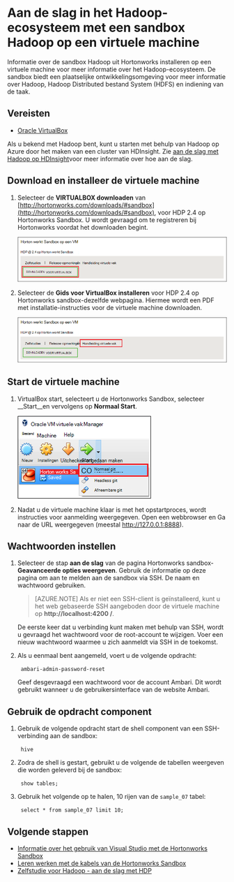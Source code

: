 <properties
    pageTitle="Een sandbox Hadoop gebruiken voor meer informatie over Hadoop | Microsoft Azure"
    description="Als u wilt weten over het gebruik van het Hadoop-ecosysteem, kunt u instellen een sandbox Hadoop van Hortonworks op een Azure virtuele machine. "
    keywords="hadoop-emulator, hadoop sandbox"
    editor="cgronlun"
    manager="jhubbard"
    services="hdinsight"
    authors="nitinme"
    documentationCenter=""
    tags="azure-portal"/>

<tags
    ms.service="hdinsight"
    ms.workload="big-data"
    ms.tgt_pltfrm="na"
    ms.devlang="na"
    ms.topic="article"
    ms.date="08/24/2016"
    ms.author="nitinme"/>

# <a name="get-started-in-the-hadoop-ecosystem-with-a-hadoop-sandbox-on-a-virtual-machine"></a>Aan de slag in het Hadoop-ecosysteem met een sandbox Hadoop op een virtuele machine

Informatie over de sandbox Hadoop uit Hortonworks installeren op een virtuele machine voor meer informatie over het Hadoop-ecosysteem. De sandbox biedt een plaatselijke ontwikkelingsomgeving voor meer informatie over Hadoop, Hadoop Distributed bestand System (HDFS) en indiening van de taak.

## <a name="prerequisites"></a>Vereisten

* [Oracle VirtualBox](https://www.virtualbox.org/)

Als u bekend met Hadoop bent, kunt u starten met behulp van Hadoop op Azure door het maken van een cluster van HDInsight. Zie [aan de slag met Hadoop op HDInsight](hdinsight-hadoop-linux-tutorial-get-started.md)voor meer informatie over hoe aan de slag.

## <a name="download-and-install-the-virtual-machine"></a>Download en installeer de virtuele machine

1. Selecteer de __VIRTUALBOX downloaden__ van [http://hortonworks.com/downloads/#sandbox](http://hortonworks.com/downloads/#sandbox), voor HDP 2.4 op Hortonworks Sandbox. U wordt gevraagd om te registreren bij Hortonworks voordat het downloaden begint.

    ![Afbeelding van de koppeling voor downloaden Hortonworks Sandbox voor VirtualBox](./media/hdinsight-hadoop-emulator-get-started/download-sandbox.png)

2. Selecteer de __Gids voor VirtualBox installeren__ voor HDP 2.4 op Hortonworks sandbox-dezelfde webpagina. Hiermee wordt een PDF met installatie-instructies voor de virtuele machine downloaden.

    ![Handleiding voor de installatie weergeven](./media/hdinsight-hadoop-emulator-get-started/view-install-guide.png)

## <a name="start-the-virtual-machine"></a>Start de virtuele machine

1. VirtualBox start, selecteert u de Hortonworks Sandbox, selecteer __Start__en vervolgens op __Normaal Start__.

    ![Normale start](./media/hdinsight-hadoop-emulator-get-started/normal-start.png)

2. Nadat u de virtuele machine klaar is met het opstartproces, wordt instructies voor aanmelding weergegeven. Open een webbrowser en Ga naar de URL weergegeven (meestal http://127.0.0.1:8888).

## <a name="set-passwords"></a>Wachtwoorden instellen

1. Selecteer de stap __aan de slag__ van de pagina Hortonworks sandbox- __Geavanceerde opties weergeven__. Gebruik de informatie op deze pagina om aan te melden aan de sandbox via SSH. De naam en wachtwoord gebruiken.

    > [AZURE.NOTE] Als er niet een SSH-client is geïnstalleerd, kunt u het web gebaseerde SSH aangeboden door de virtuele machine op __http://localhost:4200 /__.

    De eerste keer dat u verbinding kunt maken met behulp van SSH, wordt u gevraagd het wachtwoord voor de root-account te wijzigen. Voer een nieuw wachtwoord waarmee u zich aanmeldt via SSH in de toekomst.

2. Als u eenmaal bent aangemeld, voert u de volgende opdracht:

        ambari-admin-password-reset
    
    Geef desgevraagd een wachtwoord voor de account Ambari. Dit wordt gebruikt wanneer u de gebruikersinterface van de website Ambari.

## <a name="use-the-hive-command"></a>Gebruik de opdracht component

1. Gebruik de volgende opdracht start de shell component van een SSH-verbinding aan de sandbox:

        hive

2. Zodra de shell is gestart, gebruikt u de volgende de tabellen weergeven die worden geleverd bij de sandbox:

        show tables;

3. Gebruik het volgende op te halen, 10 rijen van de `sample_07` tabel:

        select * from sample_07 limit 10;

## <a name="next-steps"></a>Volgende stappen

* [Informatie over het gebruik van Visual Studio met de Hortonworks Sandbox](hdinsight-hadoop-emulator-visual-studio.md)
* [Leren werken met de kabels van de Hortonworks Sandbox](http://hortonworks.com/hadoop-tutorial/learning-the-ropes-of-the-hortonworks-sandbox/)
* [Zelfstudie voor Hadoop - aan de slag met HDP](http://hortonworks.com/hadoop-tutorial/hello-world-an-introduction-to-hadoop-hcatalog-hive-and-pig/)